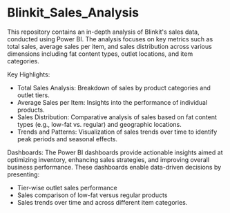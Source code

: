# Blinkit_Sales_Analysis

This repository contains an in-depth analysis of Blinkit's sales data, conducted using Power BI. The analysis focuses on key metrics such as total sales, average sales per item, and sales distribution across various dimensions including fat content types, outlet locations, and item categories.

Key Highlights:
* Total Sales Analysis: Breakdown of sales by product categories and outlet tiers.
* Average Sales per Item: Insights into the performance of individual products.
* Sales Distribution: Comparative analysis of sales based on fat content types (e.g., low-fat vs. regular) and geographic locations.
* Trends and Patterns: Visualization of sales trends over time to identify peak periods and seasonal effects.

Dashboards:
The Power BI dashboards provide actionable insights aimed at optimizing inventory, enhancing sales strategies, and improving overall business performance. These dashboards enable data-driven decisions by presenting:

* Tier-wise outlet sales performance
* Sales comparison of low-fat versus regular products
* Sales trends over time and across different item categories.
